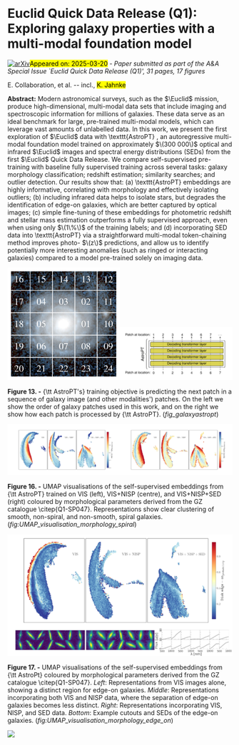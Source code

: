 <div class="macros" style="visibility:hidden;">
$\newcommand{\ensuremath}{}$
$\newcommand{\xspace}{}$
$\newcommand{\object}[1]{\texttt{#1}}$
$\newcommand{\farcs}{{.}''}$
$\newcommand{\farcm}{{.}'}$
$\newcommand{\arcsec}{''}$
$\newcommand{\arcmin}{'}$
$\newcommand{\ion}[2]{#1#2}$
$\newcommand{\textsc}[1]{\textrm{#1}}$
$\newcommand{\hl}[1]{\textrm{#1}}$
$\newcommand{\footnote}[1]{}$
$\newcommand{\Mstarsun}{\logten(M_{\ast}/M_\odot)}$
$\newcommand{\citenopar}[1]{$
$  \begingroup$
$  \@tempcnta\z@$
$  \@for\@II:=#1\do{\advance\@tempcnta\@ne}$
$  \@tempcntb\z@$
$  \@for\@II:=#1\do{$
$    \advance\@tempcntb\@ne$
$    \citeauthor{\@II} \citeyear{\@II}$
$    \ifnum\@tempcntb<\@tempcnta, \fi$
$  }$
$  \endgroup$
$}$
$\newcommand{\orcid}[1]$</div>



<div id="title">

# Euclid Quick Data Release (Q1): Exploring galaxy properties with a multi-modal foundation model

</div>
<div id="comments">

[![arXiv](https://img.shields.io/badge/arXiv-2503.15312-b31b1b.svg)](https://arxiv.org/abs/2503.15312)<mark>Appeared on: 2025-03-20</mark> -  _Paper submitted as part of the A&A Special Issue `Euclid Quick Data Release (Q1)', 31 pages, 17 figures_

</div>
<div id="authors">

E. Collaboration, et al. -- incl., <mark>K. Jahnke</mark>

</div>
<div id="abstract">

**Abstract:** Modern astronomical surveys, such as the $\Euclid$ mission, produce high-dimensional, multi-modal data sets that include imaging and spectroscopic information for millions of galaxies. These data serve as an ideal benchmark for large, pre-trained multi-modal models, which can leverage vast amounts of unlabelled data. In this work, we present the first exploration of $\Euclid$ data with \texttt{AstroPT} , an autoregressive multi-modal foundation model trained on approximately $\(300 000\)$ optical and infrared $\Euclid$ images and spectral energy distributions (SEDs) from the first $\Euclid$ Quick Data Release. We compare self-supervised pre-training with baseline fully supervised training across several tasks: galaxy morphology classification; redshift estimation; similarity searches; and outlier detection. Our results show that: (a) \texttt{AstroPT} embeddings are highly informative, correlating with morphology and effectively isolating outliers; (b) including infrared data helps to isolate stars, but degrades the identification of edge-on galaxies, which are better captured by optical images; (c) simple fine-tuning of these embeddings for photometric redshift and stellar mass estimation outperforms a fully supervised approach, even when using only $\(1\%\)$ of the training labels; and (d) incorporating SED data into \texttt{AstroPT} via a straightforward multi-modal token-chaining method improves photo- $\(z\)$ predictions, and allow us to identify potentially more interesting anomalies (such as ringed or interacting galaxies) compared to a model pre-trained solely on imaging data.

</div>

<div id="div_fig1">

<img src="tmp_2503.15312/./fig/Euclid_image.png" alt="Fig13.1" width="50%"/><img src="tmp_2503.15312/./fig/diagram.png" alt="Fig13.2" width="50%"/>

**Figure 13. -** {\tt AstroPT's} training objective is predicting the next patch in a sequence of galaxy image (and other modalities') patches. On the left we show the order of galaxy patches used in this work, and on the right we show how each patch is processed by {\tt AstroPT}. (*fig_galaxyastropt*)

</div>
<div id="div_fig2">

<img src="tmp_2503.15312/./fig/Smooth_emb.png" alt="Fig16.1" width="50%"/><img src="tmp_2503.15312/./fig/Spiral_arms_emb.png" alt="Fig16.2" width="50%"/>

**Figure 16. -** UMAP visualisations of the self-supervised embeddings from {\tt AstroPT} trained on VIS (left), VIS+NISP (centre), and VIS+NISP+SED (right) coloured by morphological parameters derived from the GZ catalogue \citep{Q1-SP047}. Representations show clear clustering of smooth, non-spiral, and non-smooth, spiral galaxies. (*fig:UMAP_visualisation_morphology_spiral*)

</div>
<div id="div_fig3">

<img src="tmp_2503.15312/./fig/disk_edgeon1a.png" alt="Fig17" width="100%"/>

**Figure 17. -** UMAP visualisations of the self-supervised embeddings from {\tt AstroPt} coloured by morphological parameters derived from the GZ catalogue \citep{Q1-SP047}. $Left$: Representations from VIS images alone, showing a distinct region for edge-on galaxies. $Middle$: Representations incorporating both VIS and NISP data, where the separation of edge-on galaxies becomes less distinct. $Right$: Representations incorporating VIS, NISP, and SED data. $Bottom$: Example cutouts and SEDs of the edge-on galaxies. (*fig:UMAP_visualisation_morphology_edge_on*)

</div><div id="qrcode"><img src=https://api.qrserver.com/v1/create-qr-code/?size=100x100&data="https://arxiv.org/abs/2503.15312"></div>